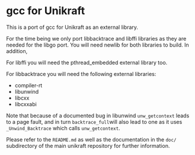 gcc for Unikraft
=============================

This is a port of gcc for Unikraft as an external library.

For the time being we only port libbacktrace and libffi libraries as
they are needed for the libgo port. You will need newlib for both
libraries to build. In addition, 

For libffi you will need the pthread\_embedded external library too.

For libbacktrace you will need the following external libraries:
+ compiler-rt 
+ libunwind
+ libcxx
+ libcxxabi

Note that because of a documented bug in libunwind `unw_getcontext`
leads to a page fault, and in turn `backtrace_full`will also lead to
one as it uses `_Unwind_Backtrace` which calls `unw_getcontext`.

Please refer to the `README.md` as well as the documentation in the `doc/`
subdirectory of the main unikraft repository for further information.

